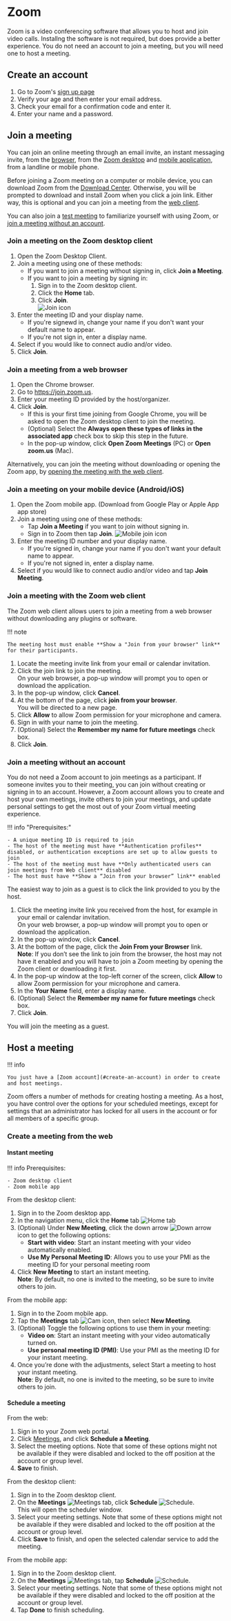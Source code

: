 # Zoom

Zoom is a video conferencing software that allows you to host and join video calls. Installng the software is not required, but does provide a better experience. You do not need an account to join a meeting, but you will need one to host a meeting.

## Create an account

1. Go to Zoom's [sign up page](https://zoom.us/signup#/signup)
2. Verify your age and then enter your email address.
3. Check your email for a confirmation code and enter it.
4. Enter your name and a password.

## Join a meeting

You can join an online meeting through an email invite, an instant messaging invite, from the [browser](#join-a-meeting-from-a-web-browser), from the [Zoom desktop](#join-a-meeting-on-the-zoom-desktop-client) and [mobile application](#join-a-meeting-on-your-mobile-device-androidios), from a landline or mobile phone.

Before joining a Zoom meeting on a computer or mobile device, you can download Zoom from the [Download Center](https://zoom.us/download). Otherwise, you will be prompted to download and install Zoom when you click a join link. Either way, this is optional and you can join a meeting from the [web client](#join-a-meeting-with-the-zoom-web-client).

You can also join a [test meeting](https://zoom.us/test) to familiarize yourself with using Zoom, or [join a meeting without an account](#join-a-meeting-without-an-account).

### Join a meeting on the Zoom desktop client

1. Open the Zoom Desktop Client.
2. Join a meeting using one of these methods:
    - If you want to join a meeting without signing in, click **Join a Meeting**.
    - If you want to join a meeting by signing in:
        1. Sign in to the Zoom desktop client.
        2. Click the **Home** tab.
        3. Click **Join**.   
        ![Join icon](https://assets.zoom.us/images/en-us/desktop/generic/home/join-button.png)
3. Enter the meeting ID and your display name.
    - If you're signewd in, change your name if you don't want your default name to appear.
    - If you're not sign in, enter a display name.
4. Select if you would like to connect audio and/or video.
5. Click **Join**.

### Join a meeting from a web browser

1. Open the Chrome browser.
2. Go to <https://join.zoom.us>.
3. Enter your meeting ID provided by the host/organizer.
4. Click **Join**.
    - If this is your first time joining from Google Chrome, you will be asked to open the Zoom desktop client to join the meeting.
    - (Optional) Select the **Always open these types of links in the associated app** check box to skip this step in the future.
    - In the pop-up window, click **Open Zoom Meetings** (PC) or **Open zoom.us** (Mac).

Alternatively, you can join the meeting without downloading or opening the Zoom app, by [opening the meeting with the web client](#join-a-meeting-with-the-zoom-web-client).

### Join a meeting on your mobile device (Android/iOS)

1. Open the Zoom mobile app. (Download from Google Play or Apple App app store)
2. Join a meeting using one of these methods:
    - Tap **Join a Meeting** if you want to join without signing in.
    - Sign in to Zoom then tap **Join**.
    ![Mobile join icon](https://assets.zoom.us/images/en-us/mobile/generic/meet-and-chat/join-button.png)
3. Enter the meeting ID number and your display name.
    - If you're signed in, change your name if you don't want your default name to appear.
    - If you're not signed in, enter a display name.
4. Select if you would like to connect audio and/or video and tap **Join Meeting**.

### Join a meeting with the Zoom web client

The Zoom web client allows users to join a meeting from a web browser without downloading any plugins or software.

!!! note

    The meeting host must enable **Show a "Join from your browser" link** for their participants.

1. Locate the meeting invite link from your email or calendar invitation.
2. Click the join link to join the meeting.</br>
On your web browser, a pop-up window will prompt you to open or download the application.
3. In the pop-up window, click **Cancel**.
4. At the bottom of the page, click **join from your browser**.</br>
You will be directed to a new page.
5. Click **Allow** to allow Zoom permission for your microphone and camera.
6. Sign in with your name to join the meeting.
7. (Optional) Select the **Remember my name for future meetings** check box.
8. Click **Join**.

### Join a meeting without an account

You do not need a Zoom account to join meetings as a participant. If someone invites you to their meeting, you can join without creating or signing in to an account. However, a Zoom account allows you to create and host your own meetings, invite others to join your meetings, and update personal settings to get the most out of your Zoom virtual meeting experience.

!!! info "Prerequisites:"

    - A unique meeting ID is required to join
    - The host of the meeting must have **Authentication profiles** disabled, or authentication exceptions are set up to allow guests to join
    - The host of the meeting must have **Only authenticated users can join meetings from Web client** disabled
    - The host must have **Show a “Join from your browser” link** enabled

The easiest way to join as a guest is to click the link provided to you by the host.

1. Click the meeting invite link you received from the host, for example in your email or calendar invitation.</br>
On your web browser, a pop-up window will prompt you to open or download the application.
2. In the pop-up window, click **Cancel**.
3. At the bottom of the page, click the **Join From your Browser** link.</br>
**Note**: If you don’t see the link to join from the browser, the host may not have it enabled and you will have to join a Zoom meeting by opening the Zoom client or downloading it first.
4. In the pop-up window at the top-left corner of the screen, click **Allow** to allow Zoom permission for your microphone and camera.
5. In the **Your Name** field, enter a display name.
6. (Optional) Select the **Remember my name for future meetings** check box.
7. Click **Join**.

You will join the meeting as a guest.

## Host a meeting

!!! info

    You just have a [Zoom account](#create-an-account) in order to create and host meetings.

Zoom offers a number of methods for creating hosting a meeting. As a host, you have control over the options for your scheduled meetings, except for settings that an administrator has locked for all users in the account or for all members of a specific group. 

### Create a meeting from the web

#### Instant meeting

!!! info Prerequisites:

    - Zoom desktop client
    - Zoom mobile app

From the desktop client:

1. Sign in to the Zoom desktop app.
2. In the navigation menu, click the **Home** tab ![Home tab](https://assets.zoom.us/generic-images/common-buttons-and-icons/outline/home-button.png)
3. (Optional) Under **New Meeting**, click the down arrow ![Down arrow](https://assets.zoom.us/generic-images/common-buttons-and-icons/outline/down-arrow-button.png) icon to get the following options:
    - **Start with video**: Start an instant meeting with your video automatically enabled.
    - **Use My Personal Meeting ID**: Allows you to use your PMI as the meeting ID for your personal meeting room
4. Click **New Meeting** to start an instant meeting.</br>
**Note**: By default, no one is invited to the meeting, so be sure to invite others to join. 

From the mobile app:

1. Sign in to the Zoom mobile app.
2. Tap the **Meetings** tab ![Cam icon](https://assets.zoom.us/generic-images/common-buttons-and-icons/outline/video-on-button.png), then select **New Meeting**. 
3. (Optional) Toggle the following options to use them in your meeting:
    - **Video on**: Start an instant meeting with your video automatically turned on.
    - **Use personal meeting ID (PMI)**: Use your PMI as the meeting ID for your instant meeting.
4. Once you’re done with the adjustments, select Start a meeting to host your instant meeting.</br>
**Note**: By default, no one is invited to the meeting, so be sure to invite others to join.

#### Schedule a meeting

From the web:

1. Sign in to your Zoom web portal.
2. Click [Meetings](https://zoom.us/meeting), and click **Schedule a Meeting**.
3. Select the meeting options.  Note that some of these options might not be available if they were disabled and locked to the off position at the account or group level.
4. **Save** to finish.

From the desktop client:

1. Sign in to the Zoom desktop client.
2. On the **Meetings** ![Meetings](https://assets.zoom.us/generic-images/common-buttons-and-icons/outline/video-on-button.png) tab, click **Schedule** ![Schedule](https://assets.zoom.us/generic-images/desktop-client/home-tab/schedule-button.png).</br>
This will open the scheduler window.
3. Select your meeting settings. Note that some of these options might not be available if they were disabled and locked to the off position at the account or group level.
4. Click **Save** to finish, and open the selected calendar service to add the meeting.

From the mobile app:

1. Sign in to the Zoom desktop client.
2. On the **Meetings** ![Meetings](https://assets.zoom.us/generic-images/common-buttons-and-icons/outline/video-on-button.png) tab, tap **Schedule** ![Schedule](https://assets.zoom.us/generic-images/desktop-client/home-tab/schedule-button.png).
3. Select your meeting settings. Note that some of these options might not be available if they were disabled and locked to the off position at the account or group level.
4. Tap **Done** to finish scheduling.